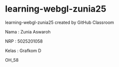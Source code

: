 # learning-webgl-zunia25
learning-webgl-zunia25 created by GitHub Classroom

Nama  : Zunia Aswaroh

NRP   : 5025201058

Kelas : Grafkom D

OH_58
